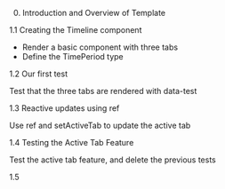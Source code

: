 0. Introduction and Overview of Template

1.1 Creating the Timeline component

- Render a basic component with three tabs
- Define the TimePeriod type

1.2 Our first test

Test that the three tabs are rendered with data-test

1.3 Reactive updates using ref

Use ref and setActiveTab to update the active tab

1.4 Testing the Active Tab Feature

Test the active tab feature, and delete the previous tests

1.5